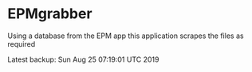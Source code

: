 # EPMgrabber
Using a database from the EPM app this application scrapes the files as required


Latest backup: Sun Aug 25 07:19:01 UTC 2019
